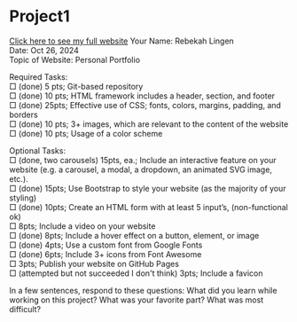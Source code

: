 # Project1
<a href="home.html">Click here to see my full website</a>
Your Name: Rebekah Lingen <br>
Date: Oct 26, 2024 <br>
Topic of Website:  Personal Portfolio     

Required Tasks: <br>
□ (done) 5 pts; Git-based repository <br>
□ (done) 10 pts; HTML framework includes a header, section, and footer <br>
□ (done) 25pts; Effective use of CSS; fonts, colors, margins, padding, and borders <br>
□ (done) 10 pts; 3+ images, which are relevant to the content of the website <br>
□ (done) 10 pts; Usage of a color scheme <br>

Optional Tasks: <br>
□ (done, two carousels) 15pts, ea.; Include an interactive feature on your website (e.g. a carousel, a modal, a dropdown, an animated SVG image, etc.). <br>
□ (done) 15pts; Use Bootstrap to style your website (as the majority of your styling) <br>
□ (done) 10pts; Create an HTML form with at least 5 input’s, (non-functional ok)<br>
□ 8pts; Include a video on your website<br>
□ (done) 8pts; Include a hover effect on a button, element, or image<br>
□ (done) 4pts; Use a custom font from Google Fonts<br>
□ (done) 6pts; Include 3+ icons from Font Awesome<br>
□ 3pts; Publish your website on GitHub Pages<br>
□ (attempted but not succeeded I don't think) 3pts; Include a favicon<br>

In a few sentences, respond to these questions: What did you learn while working on this project? What was your favorite part? What was most difficult?
